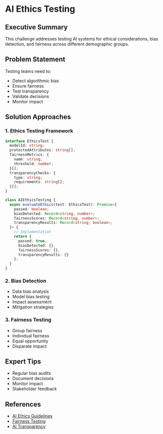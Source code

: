 # AI Ethics Testing

<ChallengeDifficulty :rating="5" />
<TimeEstimate time="3-4 days" />

## Executive Summary
This challenge addresses testing AI systems for ethical considerations, bias detection, and fairness across different demographic groups.

## Problem Statement
Testing teams need to:
- Detect algorithmic bias
- Ensure fairness
- Test transparency
- Validate decisions
- Monitor impact

## Solution Approaches

### 1. Ethics Testing Framework
```typescript
interface EthicsTest {
  modelId: string;
  protectedAttributes: string[];
  fairnessMetrics: {
    name: string;
    threshold: number;
  }[];
  transparencyChecks: {
    type: string;
    requirements: string[];
  }[];
}

class AIEthicsTesting {
  async evaluateEthics(test: EthicsTest): Promise<{
    passed: boolean;
    biasDetected: Record<string, number>;
    fairnessScores: Record<string, number>;
    transparencyResults: Record<string, boolean>;
  }> {
    // Implementation
    return {
      passed: true,
      biasDetected: {},
      fairnessScores: {},
      transparencyResults: {}
    };
  }
}
```

### 2. Bias Detection
- Data bias analysis
- Model bias testing
- Impact assessment
- Mitigation strategies

### 3. Fairness Testing
- Group fairness
- Individual fairness
- Equal opportunity
- Disparate impact

## Expert Tips
- Regular bias audits
- Document decisions
- Monitor impact
- Stakeholder feedback

## References
- [AI Ethics Guidelines](https://www.microsoft.com/ai/responsible-ai)
- [Fairness Testing](https://fairlearn.org/)
- [AI Transparency](https://cloud.google.com/explainable-ai)